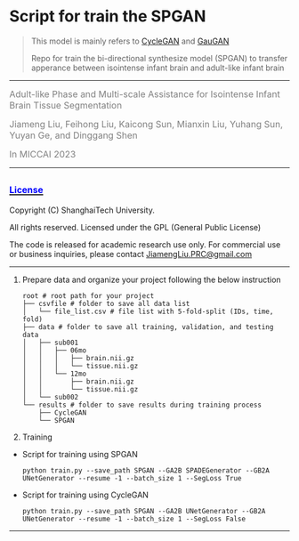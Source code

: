 # Script for train the SPGAN
> This model is mainly refers to [CycleGAN](https://github.com/junyanz/CycleGAN) and [GauGAN](https://github.com/NVlabs/SPADE)
> 
> Repo for train the bi-directional synthesize model (SPGAN) to transfer apperance between isointense infant brain and adult-like infant brain

***
<font color=gray size=3>Adult-like Phase and Multi-scale Assistance for Isointense Infant Brain Tissue Segmentation</font>

<font color=gray size=3>Jiameng Liu, Feihong Liu, Kaicong Sun, Mianxin Liu, Yuhang Sun, Yuyan Ge, and Dinggang Shen</font>

<font color=gray size=3>In MICCAI 2023</font> 
***

## [<font color=blue size=3>License</font> ](./LICENSE)

Copyright (C) ShanghaiTech University.

All rights reserved. Licensed under the GPL (General Public License)

The code is released for academic research use only. For commercial use or business inquiries, please contact JiamengLiu.PRC@gmail.com

***
1. Prepare data and organize your project following the below instruction
    ```shell
    root # root path for your project
    ├── csvfile # folder to save all data list
    │   └── file_list.csv # file list with 5-fold-split (IDs, time, fold)
    ├── data # folder to save all training, validation, and testing data
    │   ├── sub001
    │   │   ├── 06mo
    │   │   │   ├── brain.nii.gz
    │   │   │   └── tissue.nii.gz
    │   │   └── 12mo
    │   │       ├── brain.nii.gz
    │   │       └── tissue.nii.gz
    │   └── sub002
    └── results # folder to save results during training process
        ├── CycleGAN
        └── SPGAN
    ```

2. Training

* Script for training using SPGAN
   ```shell
  python train.py --save_path SPGAN --GA2B SPADEGenerator --GB2A UNetGenerator --resume -1 --batch_size 1 --SegLoss True  
  ```
   
* Script for training using CycleGAN
   ```shell
  python train.py --save_path SPGAN --GA2B UNetGenerator --GB2A UNetGenerator --resume -1 --batch_size 1 --SegLoss False  
  ```
  
***
